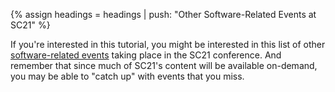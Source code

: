 {% assign headings = headings | push: "Other Software-Related Events at SC21" %}

If you're interested in this tutorial, you might be interested in this list of other [software-related events](https://bssw.io/events/sc21-software-related-events) taking place in the SC21 conference.  And remember that since much of SC21's content will be available on-demand, you may be able to "catch up" with events that you miss.